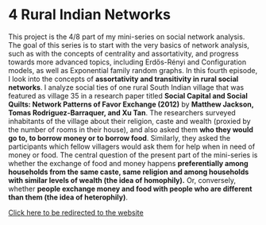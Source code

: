 # 4 Rural Indian Networks
This project is the 4/8 part of my mini-series on social network analysis. The goal of this series is to start with the very basics of network analysis, such as with the concepts of centrality and assortativity, and progress towards more advanced topics, including Erdős-Rényi and Configuration models, as well as Exponential family random graphs. In this fourth episode, I look into the concepts of **assortativity and transitivity in rural social networks**. I analyze social ties of one rural South Indian village that was featured as village 35 in a research paper titled **Social Capital and Social Quilts: Network Patterns of Favor Exchange (2012)** by **Matthew Jackson, Tomas Rodriguez-Barraquer, and Xu Tan**. The researchers surveyed inhabitants of the village about their religion, caste and wealth (proxied by the number of rooms in their house), and also asked them **who they would go to, to borrow money or to borrow food**. Similarly, they asked the participants which fellow villagers would ask them for help when in need of money or food. The central question of the present part of the mini-series is whether the exchange of food and money happens **preferentially among households from the same caste, same religion and among households with similar levels of wealth (the idea of homophily).** Or, conversely, whether **people exchange money and food with people who are different than them (the idea of heterophily)**.


  [Click here to be redirected to the website](https://misacodes.github.io/4_networks_rural/)
